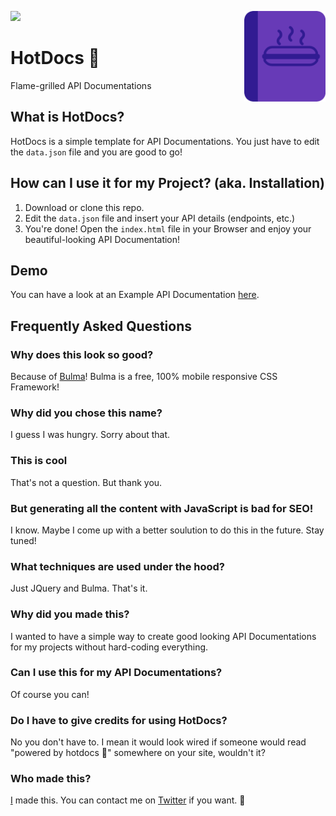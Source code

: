 
![](https://img.shields.io/badge/Hot%20Dog-approved-success.svg)
<img src="images/logo.png" width="130" align="right">

<h1>HotDocs 🌭</h1>

Flame-grilled API Documentations

## What is HotDocs?
HotDocs is a simple template for API Documentations. You just have to edit the `data.json` file and you are good to go!

## How can I use it for my Project? (aka. Installation)
1. Download or clone this repo.
2. Edit the `data.json` file and insert your API details (endpoints, etc.)
3. You're done! Open the `index.html` file in your Browser and enjoy your beautiful-looking API Documentation!

## Demo
You can have a look at an Example API Documentation [here](https://anthemaker.github.io/HotDocs/).

## Frequently Asked Questions
### Why does this look so good?
Because of [Bulma](https://bulma.io)! Bulma is a free, 100% mobile responsive CSS Framework!

### Why did you chose this name?
I guess I was hungry. Sorry about that.

### This is cool
That's not a question. But thank you.

### But generating all the content with JavaScript is bad for SEO!
I know. Maybe I come up with a better soulution to do this in the future. Stay tuned!

### What techniques are used under the hood?
Just JQuery and Bulma. That's it.

### Why did you made this?
I wanted to have a simple way to create good looking API Documentations for my projects without hard-coding everything.

### Can I use this for my API Documentations?
Of course you can!

### Do I have to give credits for using HotDocs?
No you don't have to. I mean it would look wired if someone would read "powered by hotdocs 🌭" somewhere on your site, wouldn't it?

### Who made this?
[I](https://twitter.com/AnTheMaker) made this. You can contact me on [Twitter](https://twitter.com/AnTheMaker) if you want. 👋
